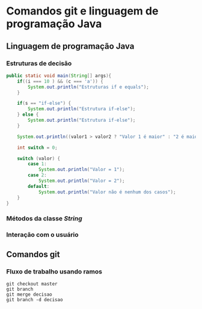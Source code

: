 # Comandos git e linguagem de programação Java

##  Linguagem de programação Java

### Estruturas de decisão

```Java
public static void main(String[] args){
    if((i === 10 ) && (c === 'a')) {
        System.out.println("Estruturas if e equals");
    }

    if(s == "if-else") {
        System.out.println("Estrutura if-else");
    } else {
        System.out.println("Estrutura if-else");
    }

    System.out.println((valor1 > valor2 ? "Valor 1 é maior" : "2 é maior"));

    int switch = 0;

    switch (valor) {
        case 1:
            System.out.println("Valor = 1");
        case 2:
            System.out.println("Valor = 2");
        default:
            System.out.println("Valor não é nenhum dos casos");
    }
}
```

### Métodos da classe *String*

### Interação com o usuário

## Comandos git

### Fluxo de trabalho usando ramos

```Shell
git checkout master
git branch
git merge decisao
git branch -d decisao
```
